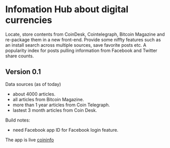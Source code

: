 Infomation Hub about digital currencies
=======================================

Locate, store contents from CoinDesk, Cointelegraph, Bitcoin Magazine and re-package them in a new front-end. Provide some niffty features such as an install search across multiple sources, save favorite posts etc. A popularity index for posts pulling information from  Facebook and Twitter share counts.

Version 0.1
-----------
Data sources (as of today)

- about 4000 articles.
- all articles from Bitcoin Magazine.
- more than 1 year articles from Coin Telegraph.
- lastest 3 month articles from Coin Desk.

Build notes:

- need Facebook app ID for Facebook login feature.

The app is live [coininfo](http://coininfo.herokuapp.com/)


